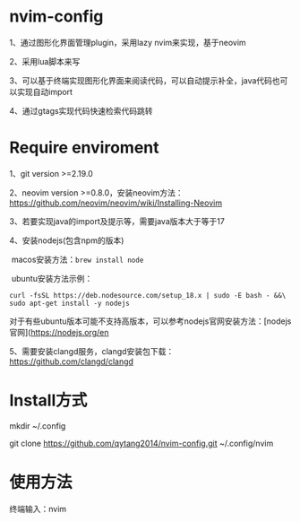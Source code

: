 # nvim-config
1、通过图形化界面管理plugin，采用lazy nvim来实现，基于neovim

2、采用lua脚本来写

3、可以基于终端实现图形化界面来阅读代码，可以自动提示补全，java代码也可以实现自动import

4、通过gtags实现代码快速检索代码跳转



# Require enviroment

1、git version >=2.19.0

2、neovim version >=0.8.0，安装neovim方法：https://github.com/neovim/neovim/wiki/Installing-Neovim

3、若要实现java的import及提示等，需要java版本大于等于17

4、安装nodejs(包含npm的版本)

​	macos安装方法：`brew install node`

​	ubuntu安装方法示例：

```
curl -fsSL https://deb.nodesource.com/setup_18.x | sudo -E bash - &&\
sudo apt-get install -y nodejs
```

对于有些ubuntu版本可能不支持高版本，可以参考nodejs官网安装方法：[nodejs官网](https://nodejs.org/en

5、需要安装clangd服务，clangd安装包下载：https://github.com/clangd/clangd

# Install方式

mkdir ~/.config

git clone https://github.com/qytang2014/nvim-config.git ~/.config/nvim

# 使用方法

终端输入：nvim
